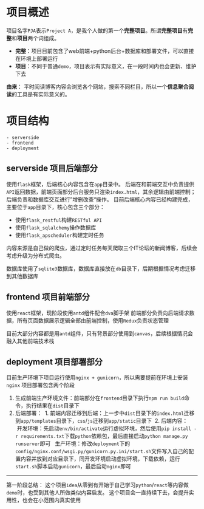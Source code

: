 # 项目概述
项目名字`PJA`表示`Project A`，是我个人做的第一个**完整项目**。所谓**完整项目**有**完整**和**项目**两个词组成。
- **完整**：项目目前包含了web前端+python后台+数据库和部署文件，可以直接在环境上部署运行
- **项目**：不同于普通`demo`，项目表示有实际意义，在一段时间内也会更新、维护下去

**由来**： 平时阅读博客内容会浏览各个网站，搜索不同栏目，所以一个**信息聚合阅读**的工具是有实际意义的。

# 项目结构
```
- serverside
- frontend
- deployment
```

## serverside 项目后端部分
使用`flask`框架，后端核心内容包含在`app`目录中。
后端在和前端交互中负责提供`API`返回数据，前端页面部分后台服务只渲染`index.html`，其余逻辑由前端控制；后端负责和数据库交互进行”增删改查“操作。
目前后端核心内容已经构建完成，主要位于`app`目录下，核心包含三个部分：
- 使用`flask_restful`构建`RESTful API`
- 使用`flask_sqlalchemy`操作数据库
- 使用`flask_apscheduler`构建定时任务

内容来源是自己做的爬虫，通过定时任务每天爬取三个IT论坛的新闻博客，后续会考虑升级为分布式爬虫。

数据库使用了`sqlite3`数据库，数据库直接放在`db`目录下，后期根据情况考虑迁移到其他数据库

## frontend 项目前端部分
使用`react`框架，现阶段使用`antd`组件配合`dva`脚手架
前端部分负责向后端请求数据，所有页面数据展示逻辑全部由前端控制，使用`Redux`负责状态管理

目前大部分内容都是用`antd`组件，只有背景部分使用到`canvas`，后续根据情况会融入其他前端技术栈

## deployment 项目部署部分
目前生产环境下项目运行使用`nginx + gunicorn`，所以需要提前在环境上安装`nginx`
项目部署包含两个阶段
1. 生成前端生产环境文件：前端部分在`frontend`目录下执行`npm run build`命令，执行结果在`dist`目录下
2. 后端部署：
  1. 前端内容迁移到后端：上一步中`dist`目录下的`index.html`迁移到`app/templates`目录下，`css`/`js`迁移到`app/static`目录下
  2. 后端内容：
    开发环境：先启动`env/bin/activate`运行虚拟环境，然后使用`pip install -r requirements.txt`下载`python`依赖包，最后直接启动`python manage.py    runserver`即可
    生产环境：修改`deployment`下的`config/nginx.conf/wsgi.py/gunicorn.py.ini/start.sh`文件写入自己的配置内容并放到对应目录下，同开发环境启动虚拟环境，下载依赖，运行`start.sh`脚本启动`gunicorn`，最后启动`nginx`即可
    
---

第一阶段总结：
这个项目`idea`从零到有开始于自己学习`python`/`react`等内容做`demo`时，也受到其他人所做类似内容启发。
这个项目会一直持续下去，会提升实用性，也会在小范围内真实使用
